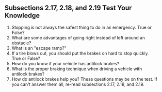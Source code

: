 ## Subsections 2.17, 2.18, and 2.19 Test Your Knowledge
1. Stopping is not always the safest thing to do in an emergency. True or False?
2. What are some advantages of going right instead of left around an obstacle?
3. What is an "escape ramp?"
4. If a tire blows out, you should put the brakes on hard to stop quickly. True or False?
5. How do you know if your vehicle has antilock brakes?
6. What is the proper braking technique when driving a vehicle with antilock brakes?
7. How do antilock brakes help you?
These questions may be on the test. If you can't answer them all, re-read subsections 2.17, 2.18, and 2.19.